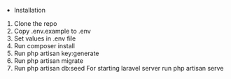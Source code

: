 - Installation

1) Clone the repo
2) Copy .env.example to .env
3) Set values in .env file
4) Run composer install
5) Run php artisan key:generate
6) Run php artisan migrate
7) Run php artisan db:seed
For starting laravel server run php artisan serve
